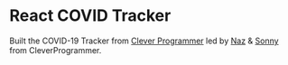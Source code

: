 # React COVID Tracker

Built the COVID-19 Tracker from [Clever Programmer](https://www.youtube.com/watch?v=cF3pIMJUZxM) led by [Naz](https://www.instagram.com/nazdumanskyy/) & [Sonny](https://www.instagram.com/ssssangha/) from CleverProgrammer.